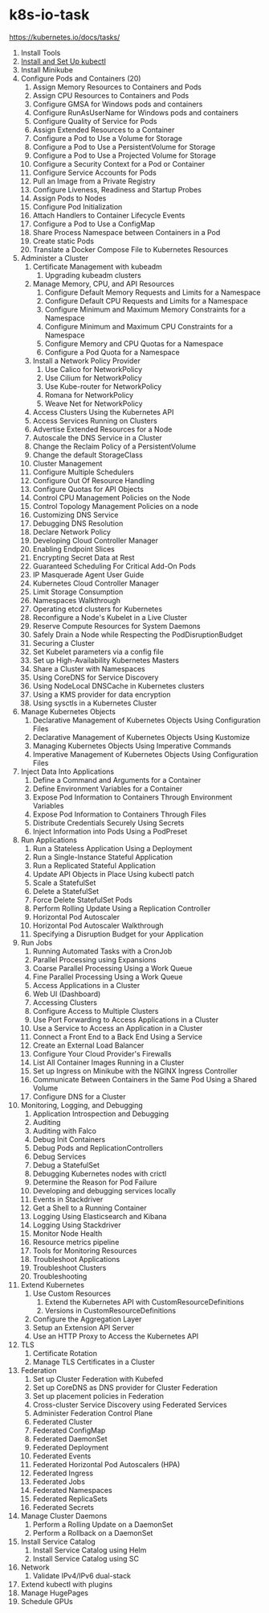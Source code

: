 # k8s-io-task
https://kubernetes.io/docs/tasks/

1. Install Tools
  1. [Install and Set Up kubectl](./01_Installkubectl.md)
  1. Install Minikube
1. Configure Pods and Containers (20)
	1. Assign Memory Resources to Containers and Pods
	1. Assign CPU Resources to Containers and Pods
	1. Configure GMSA for Windows pods and containers
	1. Configure RunAsUserName for Windows pods and containers
	1. Configure Quality of Service for Pods
	1. Assign Extended Resources to a Container
	1. Configure a Pod to Use a Volume for Storage
	1. Configure a Pod to Use a PersistentVolume for Storage
	1. Configure a Pod to Use a Projected Volume for Storage
	1. Configure a Security Context for a Pod or Container
	1. Configure Service Accounts for Pods
	1. Pull an Image from a Private Registry
	1. Configure Liveness, Readiness and Startup Probes
	1. Assign Pods to Nodes
	1. Configure Pod Initialization
	1. Attach Handlers to Container Lifecycle Events
	1. Configure a Pod to Use a ConfigMap
	1. Share Process Namespace between Containers in a Pod
	1. Create static Pods
	1. Translate a Docker Compose File to Kubernetes Resources
1. Administer a Cluster
	1. Certificate Management with kubeadm
		1. Upgrading kubeadm clusters
	1. Manage Memory, CPU, and API Resources
		1. Configure Default Memory Requests and Limits for a Namespace
		1. Configure Default CPU Requests and Limits for a Namespace
		1. Configure Minimum and Maximum Memory Constraints for a Namespace
		1. Configure Minimum and Maximum CPU Constraints for a Namespace
		1. Configure Memory and CPU Quotas for a Namespace
		1. Configure a Pod Quota for a Namespace
	1. Install a Network Policy Provider
		1. Use Calico for NetworkPolicy
		1. Use Cilium for NetworkPolicy
		1. Use Kube-router for NetworkPolicy
		1. Romana for NetworkPolicy
		1. Weave Net for NetworkPolicy
	1. Access Clusters Using the Kubernetes API
	1. Access Services Running on Clusters
	1. Advertise Extended Resources for a Node
	1. Autoscale the DNS Service in a Cluster
	1. Change the Reclaim Policy of a PersistentVolume
	1. Change the default StorageClass
	1. Cluster Management
	1. Configure Multiple Schedulers
	1. Configure Out Of Resource Handling
	1. Configure Quotas for API Objects
	1. Control CPU Management Policies on the Node
	1. Control Topology Management Policies on a node
	1. Customizing DNS Service
	1. Debugging DNS Resolution
	1. Declare Network Policy
	1. Developing Cloud Controller Manager
	1. Enabling Endpoint Slices
	1. Encrypting Secret Data at Rest
	1. Guaranteed Scheduling For Critical Add-On Pods
	1. IP Masquerade Agent User Guide
	1. Kubernetes Cloud Controller Manager
	1. Limit Storage Consumption
	1. Namespaces Walkthrough
	1. Operating etcd clusters for Kubernetes
	1. Reconfigure a Node's Kubelet in a Live Cluster
	1. Reserve Compute Resources for System Daemons
	1. Safely Drain a Node while Respecting the PodDisruptionBudget
	1. Securing a Cluster
	1. Set Kubelet parameters via a config file
	1. Set up High-Availability Kubernetes Masters
	1. Share a Cluster with Namespaces
	1. Using CoreDNS for Service Discovery
	1. Using NodeLocal DNSCache in Kubernetes clusters
	1. Using a KMS provider for data encryption
	1. Using sysctls in a Kubernetes Cluster
1. Manage Kubernetes Objects
	1. Declarative Management of Kubernetes Objects Using Configuration Files
	1. Declarative Management of Kubernetes Objects Using Kustomize
	1. Managing Kubernetes Objects Using Imperative Commands
	1. Imperative Management of Kubernetes Objects Using Configuration Files
1. Inject Data Into Applications
	1. Define a Command and Arguments for a Container
	1. Define Environment Variables for a Container
	1. Expose Pod Information to Containers Through Environment Variables
	1. Expose Pod Information to Containers Through Files
	1. Distribute Credentials Securely Using Secrets
	1. Inject Information into Pods Using a PodPreset
1. Run Applications
	1. Run a Stateless Application Using a Deployment
	1. Run a Single-Instance Stateful Application
	1. Run a Replicated Stateful Application
	1. Update API Objects in Place Using kubectl patch
	1. Scale a StatefulSet
	1. Delete a StatefulSet
	1. Force Delete StatefulSet Pods
	1. Perform Rolling Update Using a Replication Controller
	1. Horizontal Pod Autoscaler
	1. Horizontal Pod Autoscaler Walkthrough
	1. Specifying a Disruption Budget for your Application
1. Run Jobs
	1. Running Automated Tasks with a CronJob
	1. Parallel Processing using Expansions
	1. Coarse Parallel Processing Using a Work Queue
	1. Fine Parallel Processing Using a Work Queue
	1. Access Applications in a Cluster
	1. Web UI (Dashboard)
	1. Accessing Clusters
	1. Configure Access to Multiple Clusters
	1. Use Port Forwarding to Access Applications in a Cluster
	1. Use a Service to Access an Application in a Cluster
	1. Connect a Front End to a Back End Using a Service
	1. Create an External Load Balancer
	1. Configure Your Cloud Provider's Firewalls
	1. List All Container Images Running in a Cluster
	1. Set up Ingress on Minikube with the NGINX Ingress Controller
	1. Communicate Between Containers in the Same Pod Using a Shared Volume
	1. Configure DNS for a Cluster
1. Monitoring, Logging, and Debugging
	1. Application Introspection and Debugging
	1. Auditing
	1. Auditing with Falco
	1. Debug Init Containers
	1. Debug Pods and ReplicationControllers
	1. Debug Services
	1. Debug a StatefulSet
	1. Debugging Kubernetes nodes with crictl
	1. Determine the Reason for Pod Failure
	1. Developing and debugging services locally
	1. Events in Stackdriver
	1. Get a Shell to a Running Container
	1. Logging Using Elasticsearch and Kibana
	1. Logging Using Stackdriver
	1. Monitor Node Health
	1. Resource metrics pipeline
	1. Tools for Monitoring Resources
	1. Troubleshoot Applications
	1. Troubleshoot Clusters
	1. Troubleshooting
1. Extend Kubernetes
	1. Use Custom Resources
		1. Extend the Kubernetes API with CustomResourceDefinitions
		1. Versions in CustomResourceDefinitions
	1. Configure the Aggregation Layer
	1. Setup an Extension API Server
	1. Use an HTTP Proxy to Access the Kubernetes API
1. TLS
	1. Certificate Rotation
	1. Manage TLS Certificates in a Cluster
1. Federation
	1. Set up Cluster Federation with Kubefed
	1. Set up CoreDNS as DNS provider for Cluster Federation
	1. Set up placement policies in Federation
	1. Cross-cluster Service Discovery using Federated Services
	1. Administer Federation Control Plane
	1. Federated Cluster
	1. Federated ConfigMap
	1. Federated DaemonSet
	1. Federated Deployment
	1. Federated Events
	1. Federated Horizontal Pod Autoscalers (HPA)
	1. Federated Ingress
	1. Federated Jobs
	1. Federated Namespaces
	1. Federated ReplicaSets
	1. Federated Secrets
1. Manage Cluster Daemons
	1. Perform a Rolling Update on a DaemonSet
	1. Perform a Rollback on a DaemonSet
1. Install Service Catalog
	1. Install Service Catalog using Helm
	1. Install Service Catalog using SC
1. Network
	1. Validate IPv4/IPv6 dual-stack
1. Extend kubectl with plugins
1. Manage HugePages
1. Schedule GPUs
